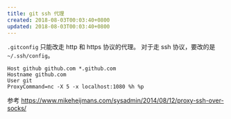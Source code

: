 ```yaml
---
title: git ssh 代理
created: 2018-08-03T00:03:40+0800
updated: 2018-08-03T00:03:40+0800
---
```



`.gitconfig` 只能改走 http 和 https 协议的代理。
对于走 ssh 协议，要改的是 `~/.ssh/config`。

```
Host github github.com *.github.com
Hostname github.com
User git
ProxyCommand=nc -X 5 -x localhost:1080 %h %p
```

参考 https://www.mikeheijmans.com/sysadmin/2014/08/12/proxy-ssh-over-socks/

